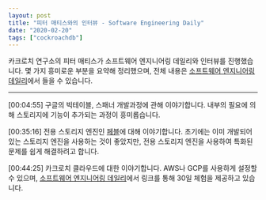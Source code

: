 ```yaml
---
layout: post
title: "피터 매티스와의 인터뷰 - Software Engineering Daily"
date: "2020-02-20"
tags: ["cockroachdb"]
---
```


카크로치 연구소의 피터 매티스가 소프트웨어 엔지니어링 데일리와 인터뷰를 진행했습니다. 몇 가지 흥미로운
부분을 요약해 정리했으며, 전체 내용은 [소프트웨어 엔지니어링 데일리](https://softwareengineeringdaily.com/2020/04/28/cockroachdb-with-peter-mattis/)에서
들을 수 있습니다.

<!--more-->

---

[00:04:55] 구글의 빅테이블, 스패너 개발과정에 관해 이야기합니다. 내부의 필요에 의해 스토리지에 기능이 추가되는 과정이 흥미롭습니다.

[00:35:16] 전용 스토리지 엔진인 [페블](https://github.com/cockroachdb/pebble)에 대해 이야기합니다. 초기에는 이미 개발되어 있는 스토리지 엔진을 사용하는 것이 좋았지만, 전용 스토리지 엔진을 사용하여 특화된 문제를 쉽게 해결하려고 합니다.

[00:44:25] 카크로치 클라우드에 대한 이야기합니다. AWS나 GCP를 사용하게 설정할 수 있으며, [소프트웨어 엔지니어링 데일리](https://softwareengineeringdaily.com/2020/04/28/cockroachdb-with-peter-mattis/)에서 링크를 통해 30일 체험을 제공하고 있습니다.
